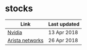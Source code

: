# stocks
 Link  | Last updated
---------------------------|-----------
[Nvidia](NVDA.md)          | 13 Apr 2018
[Arista networks](ANET.md) | 26 Apr 2018
